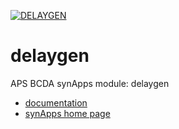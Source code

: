[![DELAYGEN](https://github.com/epics-modules/delaygen/actions/workflows/ci-scripts-build.yml/badge.svg)](https://github.com/epics-modules/delaygen/actions/workflows/ci-scripts-build.yml)

# delaygen
APS BCDA synApps module: delaygen

* [documentation](https://epics-modules.github.io/delaygen/)
* [synApps home page](http://www.aps.anl.gov/bcda/synApps)
